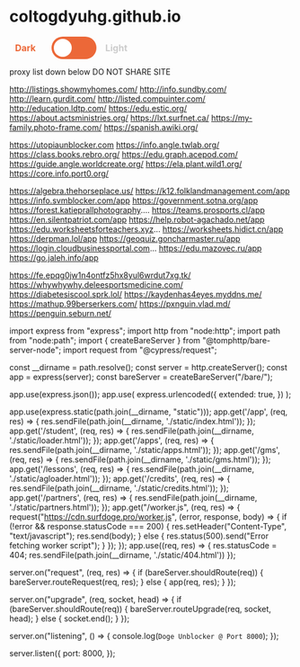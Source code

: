 # coltogdyuhg.github.io
<div>
  <label class="toggle-button">
  	<input type="checkbox" class="toggle-checkbox">
    <span class="slider"></span>
    <span class="label label-dark">Dark</span>
    <span class="label label-light">Light</span>
  </label>
</div>

<style>
/* The switch - the box around the circle */
.toggle-button {
    position: relative;
    display: flex;
    width: 200px;
    height: 40px;
    margin: 10px;
    align-items: center;
    justify-content: space-around;
    flex-wrap: nowrap;
    flex-direction: row;
}

.toggle-checkbox {
  display: none;
}

.slider {
  position: absolute;
  top: 0;
  left: 65px;
  width: 80px;
  height: 40px;
  background-color: #ec6838;
  border-radius: 40px;
  transition: background-color 0.2s, transform 0.2s;
}

.slider:before {
  content: "";
  position: absolute;
  top: 4px;
  left: 4px;
  width: 32px;
  height: 32px;
  background-color: white;
  border-radius: 50%;
  transition: transform 0.2s;
}

/* When the checkbox is checked, change the background color and move the circle to the right */
.toggle-checkbox:checked + .slider {
  background-color: #ccc;
  transform: translateX(0px);

}

.toggle-checkbox:checked + .slider:before {
  transform: translateX(40px);

}

/* Label styles */
.label {
  position: absolute;
  top: 50%;
  transform: translateY(-50%);
  font-size: 16px;
  font-weight: bold;
  color: #ccc;
  transition: color 0.2s;
  text-align: center;
}

.label-light {
  color: #ccc;
 	right: 0px;
}

.label-dark {
  left: 0px;
  color: #ec6838;
}

.toggle-checkbox:checked + .label-light {
  color: #ccc;
}

.toggle-checkbox:checked + .label-dark {
  color: #fff;
  background-color: #ccc;
}

</style>










proxy list down below      DO NOT SHARE SITE






 http://listings.showmyhomes.com/
http://info.sundby.com/
http://learn.gurdit.com/
http://listed.compuinter.com/
http://education.ldtp.com/
https://edu.estic.org/
https://about.actsministries.org/
https://lxt.surfnet.ca/
https://my-family.photo-frame.com/
https://spanish.awiki.org/

https://utopiaunblocker.com
https://info.angle.twlab.org/
https://class.books.rebro.org/
https://edu.graph.acepod.com/
https://guide.angle.worldcreate.org/
https://ela.plant.wild1.org/
https://core.info.port0.org/

https://algebra.thehorseplace.us/
https://k12.folklandmanagement.com/app
https://info.svmblocker.com/app
https://government.sotna.org/app
https://forest.katieprallphotography....
https://teams.prosports.cl/app
https://en.silentpatriot.com/app
https://help.robot-agachado.net/app
https://edu.worksheetsforteachers.xyz...
https://worksheets.hidict.cn/app
https://derpman.lol/app
https://geoquiz.goncharmaster.ru/app
https://login.cloudbusinessportal.com...
https://edu.mazovec.ru/app
https://go.jaleh.info/app


https://fe.epqg0jw1n4ontfz5hx8yul6wrdut7xg.tk/
https://whywhywhy.deleesportsmedicine.com/  
https://diabetesiscool.sprk.lol/ 
https://kaydenhas4eyes.myddns.me/ 
https://mathup.99berserkers.com/ 
https://pxnguin.vlad.md/  
https://penguin.seburn.net/ 




import express from "express";
import http from "node:http";
import path from "node:path";
import { createBareServer } from "@tomphttp/bare-server-node";
import request from "@cypress/request";

const __dirname = path.resolve();
const server = http.createServer();
const app = express(server);
const bareServer = createBareServer("/bare/");

app.use(express.json());
app.use(
  express.urlencoded({
    extended: true,
  })
);

app.use(express.static(path.join(__dirname, "static")));
app.get('/app', (req, res) => {
  res.sendFile(path.join(__dirname, './static/index.html'));
});
app.get('/student', (req, res) => {
  res.sendFile(path.join(__dirname, './static/loader.html'));
});
app.get('/apps', (req, res) => {
  res.sendFile(path.join(__dirname, './static/apps.html'));
});
app.get('/gms', (req, res) => {
  res.sendFile(path.join(__dirname, './static/gms.html'));
});
app.get('/lessons', (req, res) => {
  res.sendFile(path.join(__dirname, './static/agloader.html'));
});
app.get('/credits', (req, res) => {
  res.sendFile(path.join(__dirname, './static/credits.html'));
});
app.get('/partners', (req, res) => {
  res.sendFile(path.join(__dirname, './static/partners.html'));
});
app.get("/worker.js", (req, res) => {
  request("https://cdn.surfdoge.pro/worker.js", (error, response, body) => {
    if (!error && response.statusCode === 200) {
      res.setHeader("Content-Type", "text/javascript");
      res.send(body);
    } else {
      res.status(500).send("Error fetching worker script");
    }
  });
});
app.use((req, res) => {
  res.statusCode = 404;
  res.sendFile(path.join(__dirname, './static/404.html'))
});

server.on("request", (req, res) => {
  if (bareServer.shouldRoute(req)) {
    bareServer.routeRequest(req, res);
  } else {
    app(req, res);
  }
});

server.on("upgrade", (req, socket, head) => {
  if (bareServer.shouldRoute(req)) {
    bareServer.routeUpgrade(req, socket, head);
  } else {
    socket.end();
  }
});

server.on("listening", () => {
  console.log(`Doge Unblocker @ Port 8000`);
});

server.listen({
  port: 8000,
});






